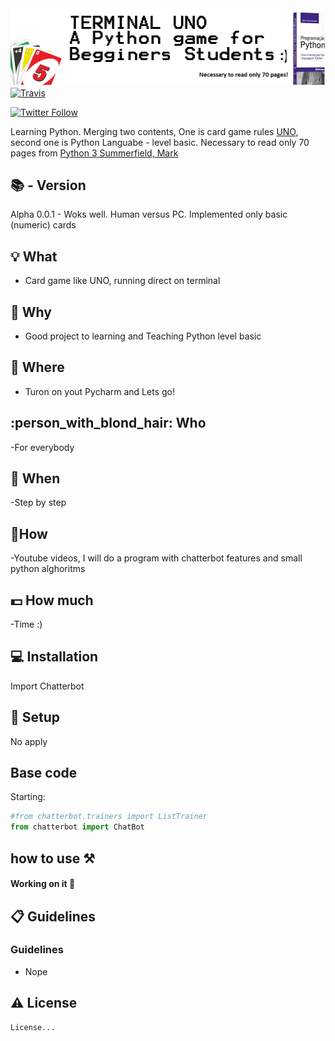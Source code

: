 <img width="900" src="https://github.com/sergiokmpos/Terminal_UNO/blob/master/banner_Terminal_UNO.png"/>

<a href="https://travis-ci.org/xcodeswift/sake">
<img src="https://travis-ci.org/xcodeswift/sake.svg?branch=master" alt="Travis"/>
</a>

[![Twitter Follow](https://img.shields.io/twitter/follow/espadrine.svg?style=social&label=Follow)](www.twitter.com/sergiokmpos)

Learning Python. Merging two contents, One is card game rules [UNO](https://pt.wikipedia.org/wiki/Uno_(jogo_de_cartas)), second one is Python Languabe - level basic. Necessary to read only 70 pages from [Python 3 Summerfield, Mark](https://www.skoob.com.br/livro/pdf/programacao-em-python-3/livro:119926/edicao:133047)

## :books:  - Version 

Alpha 0.0.1 - Woks well. Human versus PC. Implemented only basic (numeric) cards

## :bulb: What 

- Card game like UNO, running direct on terminal


## :loudspeaker: Why 

- Good project to learning and Teaching Python level basic

## :office: Where 

- Turon on yout Pycharm and Lets go!

## :person_with_blond_hair: Who 

-For everybody

## :date:  When

-Step by step

## :nut_and_bolt:How 

-Youtube videos, I will do a program with chatterbot features and small python alghoritms 

## :dollar: How much 

-Time :)

## :computer: Installation 

Import Chatterbot

## :wrench: Setup 

No apply

## Base code

Starting:

```python
#from chatterbot.trainers import ListTrainer
from chatterbot import ChatBot
```

## how to use ⚒

#### Working on it 📝


## :clipboard: Guidelines 

### Guidelines

- Nope

## :warning: License

```
License...

